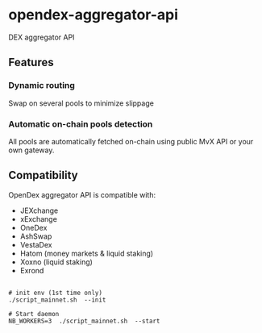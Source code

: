 # opendex-aggregator-api

DEX aggregator API

## Features

### Dynamic routing

Swap on several pools to minimize slippage

### Automatic on-chain pools detection

All pools are automatically fetched on-chain using public MvX API or your own gateway.

## Compatibility

OpenDex aggregator API is compatible with:

- JEXchange
- xExchange
- OneDex
- AshSwap
- VestaDex
- Hatom (money markets & liquid staking)
- Xoxno (liquid staking)
- Exrond

##

```
# init env (1st time only)
./script_mainnet.sh  --init

# Start daemon
NB_WORKERS=3  ./script_mainnet.sh  --start
```
